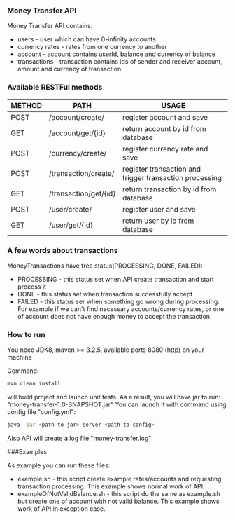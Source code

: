 ### Money Transfer API

Money Transfer API contains:
*   users - user which can have 0-infinity accounts
*   currency rates - rates from one currency to another
*   account - account contains userId, balance and currency of balance
*   transactions - transaction contains ids of sender and receiver account, amount and currency of transaction

### Available RESTFul methods
|METHOD|PATH|USAGE|
|-----|-----|-----|
|POST|/account/create/|register account and save|
|GET|/account/get/{id}|return account by id from database|
|POST|/currency/create/|register currency rate and save|
|POST|/transaction/create/|register transaction and trigger transaction processing|
|GET|/transaction/get/{id}|return transaction by id from database|
|POST|/user/create/|register user and save|
|GET|/user/get/{id}|return user by id from database|

### A few words about transactions

MoneyTransactions have free status(PROCESSING, DONE, FAILED):
*   PROCESSING - this status set when API create transaction and start process it
*   DONE - this status set when transaction successfully accept 
*   FAILED - this status ser when something go wrong during processing. For example if we can't find necessary accounts/currency rates, or one of account does not have enough money to accept the transaction.

### How to run

You need JDK8, maven >= 3.2.5, available ports 8080 (http) on your machine

Command:
```bash
mvn clean install
```
will build project and launch unit tests.
As a result, you will have jar to run: "money-transfer-1.0-SNAPSHOT.jar"
You can launch it with command using config file "config.yml":
```bash
java -jar <path-to-jar> server <path-to-config>  
```
Also API will create a log file "money-transfer.log"

###Examples

As example you can run these files:
*   example.sh - this script create example rates/accounts and requesting transaction processing. This example shows normal work of API.
*   exampleOfNotValidBalance.sh - this script do the same as example.sh but create one of account with not valid balance. This example shows work of API in exception case.


